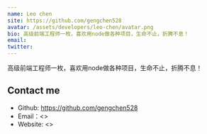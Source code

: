 ```yaml
---
name: Leo chen
site: https://github.com/gengchen528
avatar: /assets/developers/leo-chen/avatar.png
bio: 高级前端工程师一枚，喜欢用node做各种项目，生命不止，折腾不息！
email: 
twitter: 
---
```


高级前端工程师一枚，喜欢用node做各种项目，生命不止，折腾不息！

## Contact me

- Github: <https://github.com/gengchen528>
- Email：<>
- Website: <>
